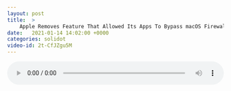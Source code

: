 ```yaml
---
layout: post
title:  >
    Apple Removes Feature That Allowed Its Apps To Bypass macOS Firewalls and VPNs
date:   2021-01-14 14:02:00 +0000
categories: solidot
video-id: 2t-CfJZgu5M
---
```


<audio src="/assets/a646c588a5b26ab6d38916f895f44dc8.mp3" style="width: 100%;" controls></audio>

